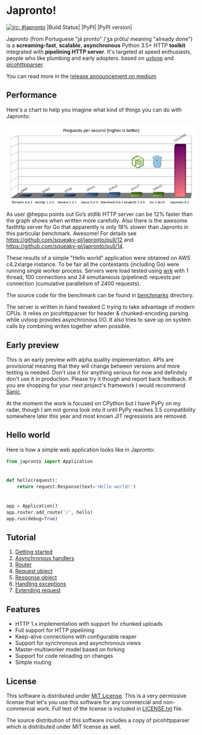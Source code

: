 # Japronto!

[![irc: #japronto](https://img.shields.io/badge/irc-%23japronto-brightgreen.svg)](https://webchat.freenode.net/?channels=japronto)
 |Build Status| |PyPI| |PyPI version|

Japronto (from Portuguese "já pronto" /ˈʒa pɾõtu/ meaning "already done") is a __screaming-fast__, __scalable__, __asynchronous__
Python 3.5+ HTTP __toolkit__ integrated with __pipelining HTTP server__. It's targeted at speed enthusiasts, people who like
plumbing and early adopters.
based on [uvloop](https://github.com/MagicStack/uvloop) and [picohttpparser](https://github.com/h2o/picohttpparser).

You can read more in the [release announcement on medium](https://medium.com/@squeaky_pl/million-requests-per-second-with-python-95c137af319)

Performance
-----------

Here's a chart to help you imagine what kind of things you can do with Japronto:

![Requests per second](benchmarks/results.png)

As user @heppu points out Go’s stdlib HTTP server can be 12% faster than the graph shows when written more carefully. Also there is the awesome fasthttp server for Go that apparently is only 18% slower than Japronto in this particular benchmark. Awesome! For details see https://github.com/squeaky-pl/japronto/pull/12 and https://github.com/squeaky-pl/japronto/pull/14.

These results of a simple "Hello world" application were obtained on AWS c4.2xlarge instance. To be fair all the contestants (including Go) were running single worker process. Servers were load tested using [wrk](https://github.com/wg/wrk) with 1 thread, 100 connections and 24 simultaneous (pipelined) requests per connection (cumulative parallelism of 2400 requests).

The source code for the benchmark can be found in [benchmarks](benchmarks) directory.

The server is written in hand tweaked C trying to take advantage of modern CPUs. It relies on picohttpparser for header &
chunked-encoding parsing while uvloop provides asynchronous I/O. It also tries to save up on
system calls by combining writes together when possible.

Early preview
-------------

This is an early preview with alpha quality implementation. APIs are provisional meaning that they will change between versions and more testing is needed. Don't use it for anything serious for now and definitely don't use it in production. Please try it though and report back feedback. If you are shopping for your next project's framework I would recommend [Sanic](https://github.com/channelcat/sanic).

At the moment the work is focused on CPython but I have PyPy on my radar, though I am not gonna look into it until PyPy reaches 3.5 compatibility somewhere later this year and most known JIT regressions are removed.

Hello world
-----------

Here is how a simple web application looks like in Japronto:

```python
from japronto import Application


def hello(request):
    return request.Response(text='Hello world!')


app = Application()
app.router.add_route('/', hello)
app.run(debug=True)
```

Tutorial
--------

1. [Getting started](tutorial/1_hello.md)
2. [Asynchronous handlers](tutorial/2_async.md)
3. [Router](tutorial/3_router.md)
4. [Request object](tutorial/4_request.md)
5. [Response object](tutorial/5_response.md)
6. [Handling exceptions](tutorial/6_exceptions.md)
7. [Extending request](tutorial/7_extend.md)

Features
--------

- HTTP 1.x implementation with support for chunked uploads
- Full support for HTTP pipelining
- Keep-alive connections with configurable reaper
- Support for synchronous and asynchronous views
- Master-multiworker model based on forking
- Support for code reloading on changes
- Simple routing

License
-------

This software is distributed under [MIT License](https://en.wikipedia.org/wiki/MIT_License). This is a very permissive license that let's you use this software for any
commercial and non-commercial work. Full text of the license is
included in [LICENSE.txt](LICENSE.txt) file.

The source distribution of this software includes a copy of picohttpparser which is distributed under MIT license as well.
